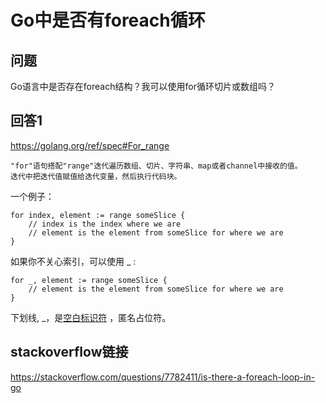# Go中是否有foreach循环

## 问题
Go语言中是否存在foreach结构？我可以使用for循环切片或数组吗？

## 回答1
https://golang.org/ref/spec#For_range
    
    "for"语句搭配"range"迭代遍历数组、切片、字符串、map或者channel中接收的值。
    迭代中把迭代值赋值给迭代变量，然后执行代码块。

一个例子：
``` 
for index, element := range someSlice {
    // index is the index where we are
    // element is the element from someSlice for where we are
}
```
如果你不关心索引，可以使用 _ :
```
for _, element := range someSlice {
    // element is the element from someSlice for where we are
}
```
下划线, _，是[空白标识符](https://golang.org/ref/spec#Blank_identifier) ，匿名占位符。

## stackoverflow链接
https://stackoverflow.com/questions/7782411/is-there-a-foreach-loop-in-go